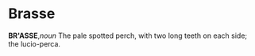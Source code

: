 # Brasse

**BR'ASSE**,_noun_ The pale spotted perch, with two long teeth on each side; the lucio-perca.